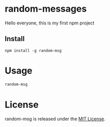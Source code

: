 # random-messages

Hello everyone, this is my first npm project

## Install

```npm
npm install -g random-msg
```

# Usage

```bash
random-msg
```

# License
random-msg is released under the [MIT License](https://opensource.org/licenses/MIT).
